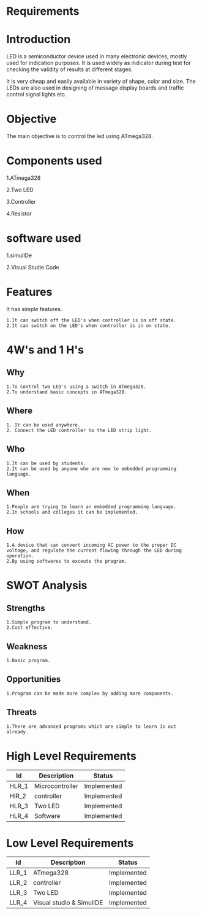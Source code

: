 # Requirements
# Introduction
  LED is a semiconductor device used in many electronic devices, mostly used for indication purposes. It is used widely as indicator during test for checking the validity of results at different stages.

It is very cheap and easily available in variety of shape, color and size. The LEDs are also used in designing of message display boards and traffic control signal lights etc.
# Objective
   The main objective is to control the led using ATmega328.
# Components used
1.ATmega328   

2.Two LED 

3.Controller

4.Resistor
# software used
1.simulIDe

2.Visual Studie Code


# Features
   It has simple features.
       
    1.It can switch off the LED's when controller is in off state.
    2.It can switch on the LED's when controller is in on state.
# 4W's and 1 H's
   ## Why
    1.To control two LED's using a switch in ATmega328.
    2.To understand basic concepts in ATmega328.
   ## Where
    1. It can be used anywhere.
    2. Connect the LED controller to the LED strip light.
   ## Who
    1.It can be used by students.
    2.It can be used by anyone who are new to embedded programming language.
   ## When
    1.People are trying to learn an embedded programming language.
    2.In schools and colleges it can be implemented.
   ## How
    1.A device that can convert incoming AC power to the proper DC voltage, and regulate the current flowing through the LED during operation.
    2.By using softwares to exceute the program.
    
# SWOT Analysis
   ## Strengths
    1.Simple program to understand.
    2.Cost effective.
   ## Weakness
    1.Basic program.
   ## Opportunities
    1.Program can be made more complex by adding more components.
   ## Threats
    1.There are advanced programs which are simple to learn is out already.
# High Level Requirements
| Id    	| Description     	| Status      	|
|-------	|-----------------	|-------------	|
| HLR_1 	| Microcontroller 	| Implemented 	|
| HlR_2 	| controller        | Implemented 	|
| HLR_3 	| Two LED         	| Implemented 	|
| HLR_4 	| Software        	| Implemented 	|
# Low Level Requirements
| Id    	| Description              	| Status      	|
|-------	|--------------------------	|-------------	|
| LLR_1 	| ATmega328                	| Implemented 	|
| LLR_2 	| controller               	| Implemented 	|
| LLR_3 	| Two LED                  	| Implemented 	|
| LLR_4 	| Visual studio & SimulIDE 	| Implemented 	|
